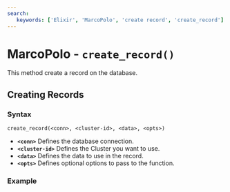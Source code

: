 ```yaml
---
search:
   keywords: ['Elixir', 'MarcoPolo', 'create record', 'create_record']
---
```


# MarcoPolo - `create_record()`

This method create a record on the database.

## Creating Records

### Syntax

```
create_record(<conn>, <cluster-id>, <data>, <opts>)
```

- **`<conn>`** Defines the database connection.
- **`<cluster-id>`** Defines the Cluster you want to use.
- **`<data>`** Defines the data to use in the record.
- **`<opts>`** Defines optional options to pass to the function.

### Example
